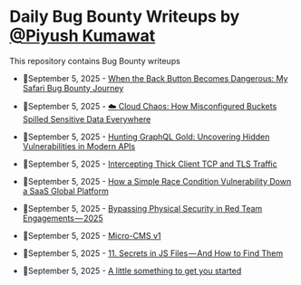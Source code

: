 # Daily Bug Bounty Writeups by [@Piyush Kumawat](https://twitter.com/piyush_supiy) 
This repository contains Bug Bounty writeups

<!-- BLOG-POST-LIST:START -->
 - 💯September 5, 2025 - [When the Back Button Becomes Dangerous: My Safari Bug Bounty Journey](https://medium.com/@syarifsajjad07/when-the-back-button-becomes-dangerous-my-safari-bug-bounty-journey-8b7dee70debb?source=rss------bug_bounty-5) 

 - 💯September 5, 2025 - [☁️ Cloud Chaos: How Misconfigured Buckets Spilled Sensitive Data Everywhere](https://medium.com/@iski/%EF%B8%8F-cloud-chaos-how-misconfigured-buckets-spilled-sensitive-data-everywhere-39f0099e1012?source=rss------bug_bounty-5) 

 - 💯September 5, 2025 - [Hunting GraphQL Gold: Uncovering Hidden Vulnerabilities in Modern APIs](https://infosecwriteups.com/hunting-graphql-gold-uncovering-hidden-vulnerabilities-in-modern-apis-ae3c3dbf462d?source=rss------bug_bounty-5) 

 - 💯September 5, 2025 - [Intercepting Thick Client TCP and TLS Traffic](https://infosecwriteups.com/intercepting-thick-client-tcp-and-tls-traffic-72fab07fffe7?source=rss------bug_bounty-5) 

 - 💯September 5, 2025 - [How a Simple Race Condition Vulnerability Down a SaaS Global Platform](https://infosecwriteups.com/how-a-simple-race-condition-vulnerability-down-a-saas-global-platform-8093528b403f?source=rss------bug_bounty-5) 

 - 💯September 5, 2025 - [Bypassing Physical Security in Red Team Engagements — 2025](https://infosecwriteups.com/bypassing-physical-security-in-red-team-engagements-2025-d284c2fc4fa8?source=rss------bug_bounty-5) 

 - 💯September 5, 2025 - [Micro-CMS v1](https://medium.com/@dasmanish6176/micro-cms-v1-46466e09d4e3?source=rss------bug_bounty-5) 

 - 💯September 5, 2025 - [11. Secrets in JS Files — And How to Find Them](https://infosecwriteups.com/11-secrets-in-js-files-and-how-to-find-them-f4088cf71610?source=rss------bug_bounty-5) 

 - 💯September 5, 2025 - [A little something to get you started](https://medium.com/@dasmanish6176/a-little-something-to-get-you-started-d1c91463ca83?source=rss------bug_bounty-5) 
<!-- BLOG-POST-LIST:END -->
